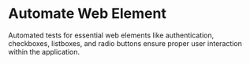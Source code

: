 # Automate Web Element
Automated tests for essential web elements like authentication, checkboxes, listboxes, and radio buttons ensure proper user interaction within the application.
